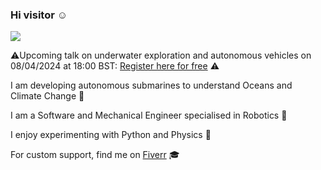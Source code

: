 ### Hi visitor :relaxed:

<!--
**achille-martin/achille-martin** is a ✨ _special_ ✨ repository because its `README.md` (this file) appears on your GitHub profile.
-->

<!-- 
Profile view counter from https://github.com/antonkomarev/github-profile-views-counter
-->

![](https://komarev.com/ghpvc/?username=achille-martin&color=blueviolet&style=flat-square)

⚠️Upcoming talk on underwater exploration and autonomous vehicles on 08/04/2024 at 18:00 BST: [Register here for free](https://www.bcs.org/events-calendar/2024/april/webinar-how-to-make-underwater-exploration-with-autonomous-vehicles-more-reliable/) ⚠️

I am developing autonomous submarines to understand Oceans and Climate Change :ocean:

I am a Software and Mechanical Engineer specialised in Robotics :robot:

I enjoy experimenting with Python and Physics :snake:

For custom support, find me on [Fiverr](https://www.fiverr.com/hardioactif39) :mortar_board:
